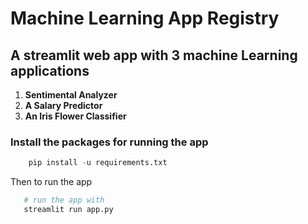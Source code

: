 # Machine Learning App Registry

## A streamlit web app with 3 machine Learning applications

1. **Sentimental Analyzer**
2. **A Salary Predictor**
3. **An Iris Flower Classifier**

### Install the packages for running the app

```python
    pip install -u requirements.txt

```

Then to run the app

```python
   # run the app with
   streamlit run app.py
```
